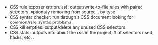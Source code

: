 - CSS rule exposer (striprules): output/write-to-file rules with paired selectors, optionally removing from source... by type
- CSS syntax checker: run through a CSS document looking for common/rare syntax problems
- CSS kill empties: output/delete any unused CSS selectors
- CSS stats: outputs info about the css in the project, # of selectors used, hacks, etc...

